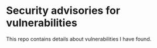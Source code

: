 # Security advisories for vulnerabilities

This repo contains details about vulnerabilities I have found. 
